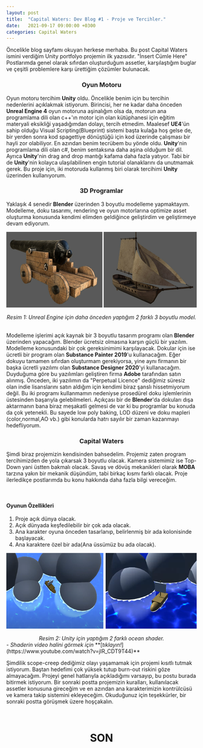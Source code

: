 ```yaml
---
layout: post
title:  "Capital Waters: Dev Blog #1 - Proje ve Tercihler."
date:   2021-09-17 09:00:00 +0300
categories: Capital Waters
---
```

Öncelikle blog sayfamı okuyan herkese merhaba. Bu post Capital Waters ismini verdiğim Unity portfolyo projemin ilk yazısıdır. "İnsert Cümle Here" Postlarımda genel olarak sıfırdan oluşturduğum assetler, karşılaştığım buglar ve çeşitli problemlere karşı ürettiğim çözümler bulunacak.

<center><h3>Oyun Motoru</h3></center>

Oyun motoru tercihim **Unity** oldu. Öncelikle benim için bu tercihin nedenlerini açıklakmak istiyorum. Birincisi, her ne kadar daha önceden **Unreal Engine 4** oyun motoruna aşinalığım olsa da, motorun ana programlama dili olan c++'ın motor için olan kütüphanesi için eğitim materyali eksikliği yaşadığımdan dolayı, tercih etmedim. Maalesef **UE4**'ün sahip olduğu Visual Scripting(Blueprint) sistemi başta kulağa hoş gelse de, bir yerden sonra kod spagettiye dönüştüğü için kod üzerinde çalışması bir hayli zor olabiliyor. En azından benim tecrübem bu yönde oldu. **Unity**'nin programlama dili olan c#, benim sentaksına daha aşina olduğum bir dil. Ayrıca **Unity**'nin drag and drop mantığı kafama daha fazla yatıyor. Tabi bir de **Unity**'nin kolayca ulaşılabilinen engin tutorial olanaklarını da unutmamak gerek. Bu proje için, iki motoruda kullanmış biri olarak tercihimi **Unity** üzerinden kullanıyorum.

<center><h3>3D Programlar</h3></center>

Yaklaşık 4 senedir **Blender** üzerinden 3 boyutlu modelleme yapmaktayım. Modelleme, doku tasarımı, rendering ve oyun motorlarına optimize asset oluşturma konusunda kendimi elimden geldiğince geliştirdim ve geliştirmeye devam ediyorum.

<p align="center">
  <img width="600" height="200" src="/images/port-gemi-top.png">
</p>
<center><em>Resim 1: Unreal Engine için daha önceden yaptığım 2 farklı 3 boyutlu model.</em></center>
&nbsp;

Modelleme işlerimi açık kaynak bir 3 boyutlu tasarım programı olan **Blender** üzerinden yapacağım. Blender ücretsiz olmasına karşın güçlü bir yazılım. Modelleme konusundaki bir çok gereksinimimi karşılayacak. Dokular için ise ücretli bir program olan **Substance Painter 2019**'u kullanacağım. Eğer dokuyu tamamen sıfırdan oluşturmam gerekiyorsa, yine aynı firmanın bir başka ücretli yazılımı olan **Substance Designer 2020**'yi kullanacağım. Duyduğuma göre bu yazılımları geliştiren firma **Adobe** tarafından satın alınmış. Önceden, iki yazılımın da "Perpetual Licence" dediğimiz süresiz olan indie lisanslarını satın aldığım için kendimi biraz şanslı hissetmiyorum değil. Bu iki programı kullanmamın nedeniyse prosedürel doku işlemlerinin üstesinden başarıyla gelebilmeleri. Açıkçası bir de **Blender**'da dokuları dışa aktarmanın bana biraz meşakatli gelmesi de var ki bu programlar bu konuda da çok yetenekli. Bu sayede low poly baking, LOD düzeni ve doku mapleri (color,normal,AO vb.) gibi konularda hatrı sayılır bir zaman kazanmayı hedefliyorum.

<center><h3>Capital Waters</h3></center>

Şimdi biraz projemizin kendisinden bahsedelim. Projemiz zaten program tercihimizden de yola çıkarsak 3 boyutlu olacak. Kamera sistemimiz ise Top-Down yani üstten bakmalı olacak. Savaş ve dövüş mekanikleri olarak **MOBA** tarzına yakın bir mekanik düşündüm, tabi birkaç kısmı farklı olacak. Proje ilerledikçe postlarımda bu konu hakkında daha fazla bilgi vereceğim.

&nbsp;
<h4>Oyunun Özellikleri</h4>

1. Proje açık dünya olacak.
2. Açık dünyada keşfedilebilir bir çok ada olacak.
3. Ana karakter oyuna önceden tasarlanıp, belirlenmiş bir ada kolonisinde başlayacak.
4. Ana karaktere özel bir ada(Ana üssümüz bu ada olacak).
&nbsp;
<p align="center">
  <img width="600" height="200" src="/images/port-ocean-shader.png">
</p>
<center><em>Resim 2: Unity için yaptığım 2 farklı ocean shader.</em></center>
<em>- Shaderin video halini görmek için</em> **[<em>tıklayın!</em>](https://www.youtube.com/watch?v=jlR_CDT9T44)**
&nbsp;

Şimdilik scope-creep dediğimiz olayı yaşamamak için projemi kısıtlı tutmak istiyorum. Baştan hedefimi çok yüksek tutup burn-out riskini göze almayacağım. Projeyi genel hatlarıyla açıkladığımı varsayıp, bu postu burada bitirmek istiyorum. Bir sonraki postta projemizin kuralları, kullanılacak assetler konusuna gireceğim ve en azından ana karakterimizin kontrülcüsü ve kamera takip sistemini ekleyeceğim. Okuduğunuz için teşekkürler, bir sonraki postta görüşmek üzere hoşçakalın.
&nbsp;


&nbsp;
<center><h1>SON</h1></center>